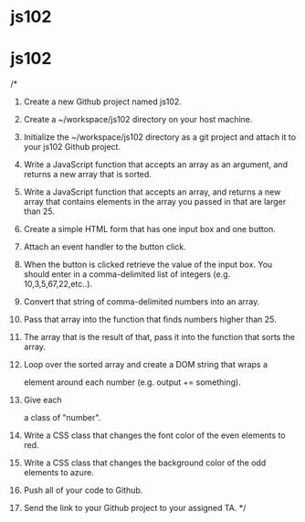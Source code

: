 # js102
# js102
/*
  1. Create a new Github project named js102.
  2. Create a ~/workspace/js102 directory on your host machine.
  3. Initialize the ~/workspace/js102 directory as a git project and attach it to your js102 Github project.

  4. Write a JavaScript function that accepts an array as an argument, and returns a new array that is sorted.
  5. Write a JavaScript function that accepts an array, and returns a new array that contains elements in the array you passed in that are larger than 25.
  
  6. Create a simple HTML form that has one input box and one button.
  7. Attach an event handler to the button click.
  8. When the button is clicked retrieve the value of the input box. You should enter in a comma-delimited list of integers (e.g. 10,3,5,67,22,etc..).
  9. Convert that string of comma-delimited numbers into an array.
  10. Pass that array into the function that finds numbers higher than 25.
  11. The array that is the result of that, pass it into the function that sorts the array.
  12. Loop over the sorted array and create a DOM string that wraps a <div> element around each number (e.g. output += something).
  
  13. Give each <div> a class of "number".
  14. Write a CSS class that changes the font color of the even elements to red.
  15. Write a CSS class that changes the background color of the odd elements to azure.
  
  16. Push all of your code to Github.
  17. Send the link to your Github project to your assigned TA.
*/